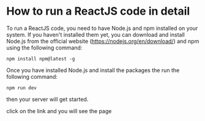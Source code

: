 # How to run a ReactJS code in detail

To run a ReactJS code, you need to have Node.js and npm installed on your system. If you haven't installed them yet, you can download and install Node.js from the official website (<https://nodejs.org/en/download/>) and npm using the following command:
```
npm install npm@latest -g
```

Once you have installed Node.js and install the packages the run the following command:
```
npm run dev
```

then your server will get started.

click on the link and you will see the page
